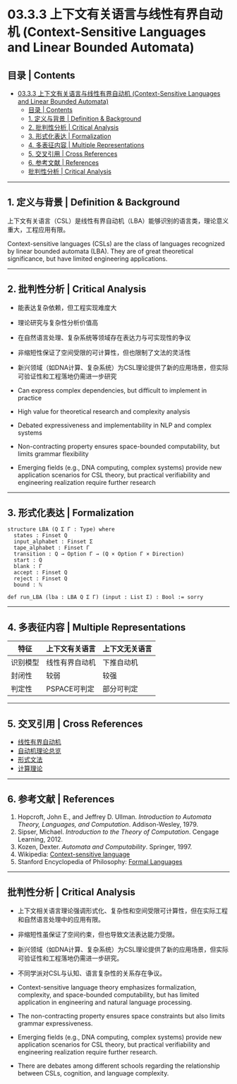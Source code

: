 # 03.3.3 上下文有关语言与线性有界自动机 (Context-Sensitive Languages and Linear Bounded Automata)

## 目录 | Contents

- [03.3.3 上下文有关语言与线性有界自动机 (Context-Sensitive Languages and Linear Bounded Automata)](#0333-上下文有关语言与线性有界自动机-context-sensitive-languages-and-linear-bounded-automata)
  - [目录 | Contents](#目录--contents)
  - [1. 定义与背景 | Definition \& Background](#1-定义与背景--definition--background)
  - [2. 批判性分析 | Critical Analysis](#2-批判性分析--critical-analysis)
  - [3. 形式化表达 | Formalization](#3-形式化表达--formalization)
  - [4. 多表征内容 | Multiple Representations](#4-多表征内容--multiple-representations)
  - [5. 交叉引用 | Cross References](#5-交叉引用--cross-references)
  - [6. 参考文献 | References](#6-参考文献--references)
  - [批判性分析 | Critical Analysis](#批判性分析--critical-analysis)

---

## 1. 定义与背景 | Definition & Background

上下文有关语言（CSL）是线性有界自动机（LBA）能够识别的语言类，理论意义重大，工程应用有限。

Context-sensitive languages (CSLs) are the class of languages recognized by linear bounded automata (LBA). They are of great theoretical significance, but have limited engineering applications.

---

## 2. 批判性分析 | Critical Analysis

- 能表达复杂依赖，但工程实现难度大
- 理论研究与复杂性分析价值高
- 在自然语言处理、复杂系统等领域存在表达力与可实现性的争议
- 非缩短性保证了空间受限的可计算性，但也限制了文法的灵活性
- 新兴领域（如DNA计算、复杂系统）为CSL理论提供了新的应用场景，但实际可验证性和工程落地仍需进一步研究

- Can express complex dependencies, but difficult to implement in practice
- High value for theoretical research and complexity analysis
- Debated expressiveness and implementability in NLP and complex systems
- Non-contracting property ensures space-bounded computability, but limits grammar flexibility
- Emerging fields (e.g., DNA computing, complex systems) provide new application scenarios for CSL theory, but practical verifiability and engineering realization require further research

---

## 3. 形式化表达 | Formalization

```lean
structure LBA (Q Σ Γ : Type) where
  states : Finset Q
  input_alphabet : Finset Σ
  tape_alphabet : Finset Γ
  transition : Q → Option Γ → (Q × Option Γ × Direction)
  start : Q
  blank : Γ
  accept : Finset Q
  reject : Finset Q
  bound : ℕ

def run_LBA (lba : LBA Q Σ Γ) (input : List Σ) : Bool := sorry
```

---

## 4. 多表征内容 | Multiple Representations

| 特征 | 上下文有关语言 | 上下文无关语言 |
|------|----------------|----------------|
| 识别模型 | 线性有界自动机 | 下推自动机 |
| 封闭性 | 较弱 | 较强 |
| 判定性 | PSPACE可判定 | 部分可判定 |

---

## 5. 交叉引用 | Cross References

- [线性有界自动机](../01_Automata_Theory/03.1.4_Linear_Bounded_Automaton.md)
- [自动机理论总览](README.md)
- [形式文法](../03.2_Formal_Grammars.md)
- [计算理论](README.md)

---

## 6. 参考文献 | References

1. Hopcroft, John E., and Jeffrey D. Ullman. *Introduction to Automata Theory, Languages, and Computation*. Addison-Wesley, 1979.
2. Sipser, Michael. *Introduction to the Theory of Computation*. Cengage Learning, 2012.
3. Kozen, Dexter. *Automata and Computability*. Springer, 1997.
4. Wikipedia: [Context-sensitive language](https://en.wikipedia.org/wiki/Context-sensitive_language)
5. Stanford Encyclopedia of Philosophy: [Formal Languages](https://plato.stanford.edu/entries/formal-languages/)

---

## 批判性分析 | Critical Analysis

- 上下文相关语言理论强调形式化、复杂性和空间受限可计算性，但在实际工程和自然语言处理中的应用有限。
- 非缩短性虽保证了空间约束，但也导致文法表达能力受限。
- 新兴领域（如DNA计算、复杂系统）为CSL理论提供了新的应用场景，但实际可验证性和工程落地仍需进一步研究。
- 不同学派对CSL与认知、语言复杂性的关系存在争议。

- Context-sensitive language theory emphasizes formalization, complexity, and space-bounded computability, but has limited application in engineering and natural language processing.
- The non-contracting property ensures space constraints but also limits grammar expressiveness.
- Emerging fields (e.g., DNA computing, complex systems) provide new application scenarios for CSL theory, but practical verifiability and engineering realization require further research.
- There are debates among different schools regarding the relationship between CSLs, cognition, and language complexity.
